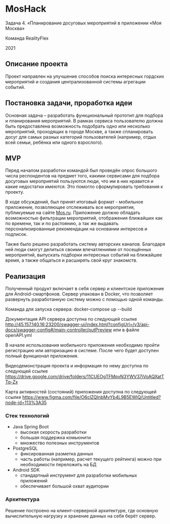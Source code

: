 # MosHack
Задача 4. «Планирование досуговых мероприятий в приложении «Моя Москва»

Команда RealityFlex

2021

## Описание проекта
Проект направлен на улучшение способов поиска интересных гордских мероприятий и создания централизованной системы агрегации событий.

## Постановка задачи, проработка идеи
Основная задача – разработать функциональный прототип для подбора и планирования мероприятий. В рамках сервиса пользователю должна быть предоставлена возможность подобрать одно или несколько мероприятий, проходящих в городе Москве, а также спланировать досуг для самых разных категорий пользователей (например, отдых всей семьи, ребёнка или одного взрослого).

## MVP
Перед началом разработки командой был проведён опрос большого числа респондентов на предмет того, какими сервисами для подбора досуговых мероприятий пользуются люди, что им в них нравится и какие недостатки имеются. Это помогло сформулировать требования к проекту.

В ходе обсуждений, был принят итоговый формат - мобильное приложение, позволяющее отслеживать все мероприятия, публикуемые на сайте [Mos.ru](https://www.mos.ru/afisha/). Приложение должно обладать возможностью фильтрации мероприятий, отображения ближайших как по времени, так и по растоянию, а так же выдавать персонализированные рекомендации на основании интересов и подписок.

Также было решено разработать систему авторских каналов. Благодаря ней люди смогут делиться своими впечатлениями от посещённых мероприятий, выпускать подборки интересных событий на ближайшее время, а также общаться и расширять свой круг знакомств.

## Реализация
Полученный продукт включает в себя сервер и клиентское приложение для Android-смартфонов. Сервер упакован в Docker, что позволяет развернуть разработанную систему можно с помощью одной команды.

Команда для запуска сервера: docker-compose up --build

Документация API сервера доступна по следующей ссылке http://45.157.140.16:23200/swagger-ui/index.html?configUrl=/v3/api-docs/swagger-config#/main-controller/putPreview или в файле openAPI.yml

В начале использования мобильного приложения необходимо пройти регистрацию или авторизацию в системе. После чего будет доступен полный функционал приложения.

Видеодемонстрация проекта и информация по нему доступна по следующей ссылке https://drive.google.com/drive/folders/11CUEOgTFMpvN3YWV37iVoAQXatTTq-Zx 

Карта активностей (состояний) приложения доступна по следующей ссылке https://www.figma.com/file/O6clZQInbMvYb4L9B5EWIQ/Untitled?node-id=113%3A35

### Стек технологий
- Java Spring Boot
    + высокая скорость разработки
    + большая поддержка комьюнити
    + множество полезных инструментов
- PostgreSQL
    + фиксированная разметка данных
    + часть работы (например, расчет текущего рейтинга) можно при необходимости переложить на БД
- Android SDK
    + стандартный инструмент для разработки мобильных приложений
    + обеспечивает большой охват аудитории

### Архитектура
Решение построено на клиент-серверной архитектуре, где основную вычислительную нагрузку и хранение данных на себя берёт сервер. 
